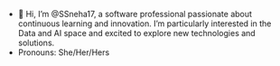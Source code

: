 - 👋 Hi, I’m @SSneha17, a software professional passionate about continuous learning and innovation. I’m particularly interested in the Data and AI space and excited to explore new technologies and solutions.
- Pronouns: She/Her/Hers


<!---
SSneha17/SSneha17 is a ✨ special ✨ repo sitory because its `README.md` (this file) appears on your GitHub profile.
You can click the Preview link to take a look at your changes.

- 💞️ I’m looking to collaborate on ...
- 📫 How to reach me ...
- ⚡ Fun fact: ...
--->
